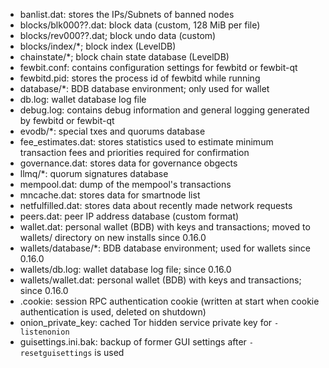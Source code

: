 -   banlist.dat: stores the IPs/Subnets of banned nodes
-   blocks/blk000??.dat: block data (custom, 128 MiB per file)
-   blocks/rev000??.dat; block undo data (custom)
-   blocks/index/\*; block index (LevelDB)
-   chainstate/\*; block chain state database (LevelDB)
-   fewbit.conf: contains configuration settings for fewbitd or fewbit-qt
-   fewbitd.pid: stores the process id of fewbitd while running
-   database/\*: BDB database environment; only used for wallet
-   db.log: wallet database log file
-   debug.log: contains debug information and general logging generated by fewbitd or fewbit-qt
-   evodb/\*: special txes and quorums database
-   fee_estimates.dat: stores statistics used to estimate minimum transaction fees and priorities required for confirmation
-   governance.dat: stores data for governance obgects
-   llmq/\*: quorum signatures database
-   mempool.dat: dump of the mempool's transactions
-   mncache.dat: stores data for smartnode list
-   netfulfilled.dat: stores data about recently made network requests
-   peers.dat: peer IP address database (custom format)
-   wallet.dat: personal wallet (BDB) with keys and transactions; moved to wallets/ directory on new installs since 0.16.0
-   wallets/database/\*: BDB database environment; used for wallets since 0.16.0
-   wallets/db.log: wallet database log file; since 0.16.0
-   wallets/wallet.dat: personal wallet (BDB) with keys and transactions; since 0.16.0
-   .cookie: session RPC authentication cookie (written at start when cookie authentication is used, deleted on shutdown)
-   onion_private_key: cached Tor hidden service private key for `-listenonion`
-   guisettings.ini.bak: backup of former GUI settings after `-resetguisettings` is used

